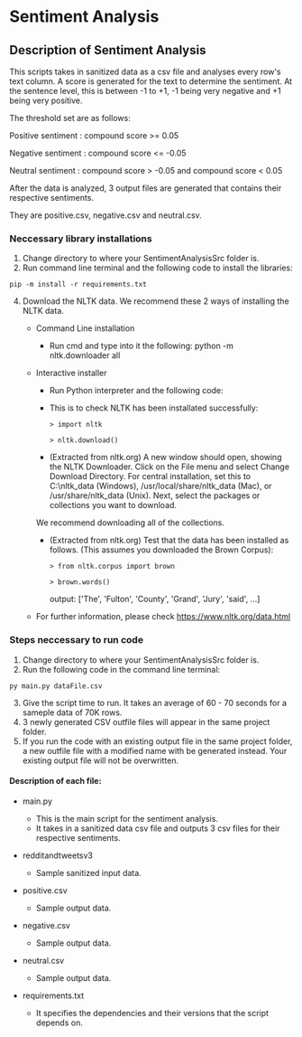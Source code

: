 # Sentiment Analysis

## Description of Sentiment Analysis

This scripts takes in sanitized data as a csv file and analyses every row's text column.
A score is generated for the text to determine the sentiment. At the sentence level, this is between -1
to +1, -1 being very negative and +1 being very positive.

The threshold set are as follows:

Positive sentiment	: compound score >= 0.05 

Negative sentiment	: compound score <= -0.05

Neutral sentiment	: compound score > -0.05 and compound score < 0.05 


After the data is analyzed, 3 output files are generated that contains their respective sentiments.

They are positive.csv, negative.csv and neutral.csv.

### Neccessary library installations 

1) Change directory to where your SentimentAnalysisSrc folder is.
2) Run command line terminal and the following code to install the libraries: 

``pip -m install -r requirements.txt``

4) Download the NLTK data. We recommend these 2 ways of installing the NLTK data.

	- Command Line installation
		- Run cmd and type into it the following: python -m nltk.downloader all

	- Interactive installer
		- Run Python interpreter and the following code:
		- This is to check NLTK has been installated successfully:
			
			``> import nltk``
			
			``> nltk.download()``
	
		- (Extracted from nltk.org) A new window should open, showing the NLTK Downloader. 
		Click on the File menu and select Change Download Directory. 
		For central installation, set this to C:\nltk_data (Windows), 
		/usr/local/share/nltk_data (Mac), or /usr/share/nltk_data (Unix). 
		Next, select the packages or collections you want to download.

		We recommend downloading all of the collections.

		- (Extracted from nltk.org) Test that the data has been installed as follows. 
		(This assumes you downloaded the Brown Corpus): 
			
			``> from nltk.corpus import brown``
			
			``> brown.words()``

			output: ['The', 'Fulton', 'County', 'Grand', 'Jury', 'said', ...]

	- For further information, please check https://www.nltk.org/data.html 

### Steps neccessary to run code

1) Change directory to where your SentimentAnalysisSrc folder is.
2) Run the following code in the command line terminal:

``py main.py dataFile.csv``


3) Give the script time to run. It takes an average of 60 - 70 seconds for a sameple data of 70K rows.
4) 3 newly generated CSV outfile files will appear in the same project folder.
5) If you run the code with an existing output file in the same project folder, a new outfile file with
a modified name with be generated instead. Your existing output file will not be overwritten.

#### Description of each file:

- main.py

	- This is the main script for the sentiment analysis.
	- It takes in a sanitized data csv file and outputs 3 csv files for their respective sentiments.

- redditandtweetsv3

	- Sample sanitized input data.

- positive.csv

	- Sample output data.

- negative.csv

	- Sample output data.

- neutral.csv

	- Sample output data.

- requirements.txt

	- It specifies the dependencies and their versions that the script depends on.
